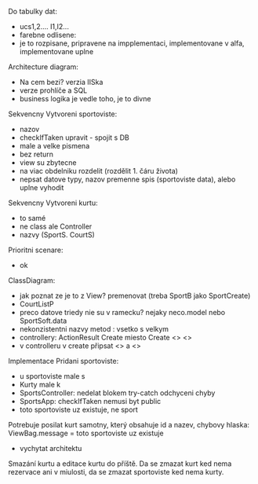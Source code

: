 
Do tabulky dat: 
- ucs1,2.... I1,I2... 
- farebne odlisene: 
- je to rozpisane, pripravene na impplementaci, implementovane v alfa, implementovane uplne

Architecture diagram:
- Na cem bezi? verzia IISka
- verze prohlíče a SQL
- business logika je vedle toho, je to divne

Sekvencny Vytvoreni sportoviste: 
- nazov
- checkIfTaken upravit - spojit s DB
- male a velke pismena
- bez return
- view su zbytecne
- na viac obdelniku rozdelit (rozdělit 1. čáru života)
- nepsat datove typy, nazov premenne spis (sportoviste data), alebo uplne vyhodit

Sekvencny Vytvoreni kurtu: 
- to samé
- ne class ale Controller
- nazvy (SportS. CourtS)

Prioritni scenare:
- ok

ClassDiagram:
- jak poznat ze je to z View? premenovat (treba SportB jako SportCreate)
- CourtListP
- preco datove triedy nie su v ramecku? nejaky neco.model nebo SportSoft.data
- nekonzistentni nazvy metod : vsetko s velkym
- controllery: ActionResult Create miesto Create <<get create>> <<post>>
- v controlleru v create připsat <<get>> a <<post>>

Implementace Pridani sportoviste:
- u sportoviste male s
- Kurty male k
- SportsController: nedelat blokem try-catch odchyceni chyby
- SportsApp: checkIfTaken nemusi byt public
- toto sportoviste uz existuje, ne sport

Potrebuje posilat kurt samotny, který obsahuje id a nazev, chybovy hlaska: ViewBag.message = toto sportoviste uz existuje
- vychytat architektu

Smazání kurtu a editace kurtu do příště. Da se zmazat kurt ked nema rezervace ani v miulosti, da se zmazat sportoviste ked nema kurty.

